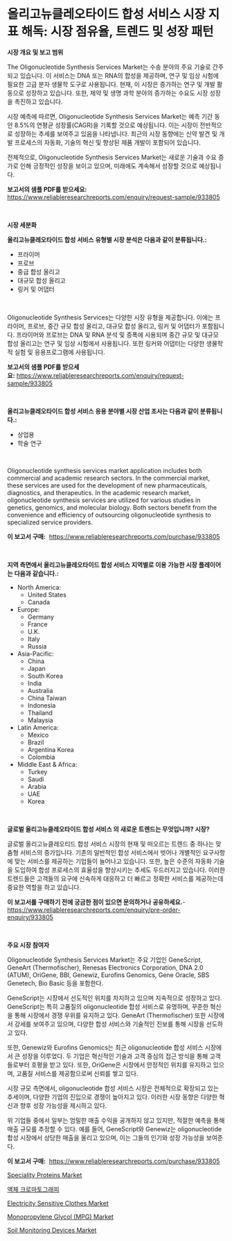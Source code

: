 <p><h1>올리고뉴클레오타이드 합성 서비스 시장 지표 해독: 시장 점유율, 트렌드 및 성장 패턴</h1></p><p><strong>시장 개요 및 보고 범위</strong></p>
<p><p>The Oligonucleotide Synthesis Services Market는 수송 분야의 주요 기술로 간주되고 있습니다. 이 서비스는 DNA 또는 RNA의 합성을 제공하며, 연구 및 임상 시험에 필요한 고급 분자 생물학 도구로 사용됩니다. 현재, 이 시장은 증가하는 연구 및 개발 활동으로 성장하고 있습니다. 또한, 제약 및 생명 과학 분야의 증가하는 수요도 시장 성장을 촉진하고 있습니다.</p><p>시장 예측에 따르면, Oligonucleotide Synthesis Services Market는 예측 기간 동안 8.5%의 연평균 성장률(CAGR)을 기록할 것으로 예상됩니다. 이는 시장이 전반적으로 성장하는 추세를 보여주고 있음을 나타냅니다. 최근의 시장 동향에는 신약 발견 및 개발 프로세스의 자동화, 기술의 혁신 및 향상된 제품 개발이 포함되어 있습니다.</p><p>전체적으로, Oligonucleotide Synthesis Services Market는 새로운 기술과 수요 증가로 인해 긍정적인 성장을 보이고 있으며, 미래에도 계속해서 성장할 것으로 예상됩니다.</p></p>
<p><strong>보고서의 샘플 PDF를 받으세요:</strong> <a href="https://www.reliableresearchreports.com/enquiry/request-sample/933805">https://www.reliableresearchreports.com/enquiry/request-sample/933805</a></p>
<p>&nbsp;</p>
<p><strong>시장 세분화</strong></p>
<p><strong>올리고뉴클레오타이드 합성 서비스 유형별 시장 분석은 다음과 같이 분류됩니다.:</strong></p>
<p><ul><li>프라이머</li><li>프로브</li><li>중급 합성 올리고</li><li>대규모 합성 올리고</li><li>링커 및 어댑터</li></ul></p>
<p>&nbsp;</p>
<p><p>Oligonucleotide Synthesis Services는 다양한 시장 유형을 제공합니다. 이에는 프라이머, 프로브, 중간 규모 합성 올리고, 대규모 합성 올리고, 링커 및 어댑터가 포함됩니다. 프라이머와 프로브는 DNA 및 RNA 분석 및 증폭에 사용되며 중간 규모 및 대규모 합성 올리고는 연구 및 임상 시험에서 사용됩니다. 또한 링커와 어댑터는 다양한 생물학적 실험 및 응용프로그램에 사용됩니다.</p></p>
<p><strong>보고서의 샘플 PDF를 받으세요:</strong>&nbsp;<a href="https://www.reliableresearchreports.com/enquiry/request-sample/933805">https://www.reliableresearchreports.com/enquiry/request-sample/933805</a></p>
<p>&nbsp;</p>
<p><strong> 올리고뉴클레오타이드 합성 서비스 응용 분야별 시장 산업 조사는 다음과 같이 분류됩니다.:</strong></p>
<p><ul><li>상업용</li><li>학술 연구</li></ul></p>
<p>&nbsp;</p>
<p><p>Oligonucleotide synthesis services market application includes both commercial and academic research sectors. In the commercial market, these services are used for the development of new pharmaceuticals, diagnostics, and therapeutics. In the academic research market, oligonucleotide synthesis services are utilized for various studies in genetics, genomics, and molecular biology. Both sectors benefit from the convenience and efficiency of outsourcing oligonucleotide synthesis to specialized service providers.</p></p>
<p><strong>이 보고서 구매:</strong>&nbsp; <a href="https://www.reliableresearchreports.com/purchase/933805">https://www.reliableresearchreports.com/purchase/933805</a></p>
<p>&nbsp;</p>
<p><strong>지역 측면에서 올리고뉴클레오타이드 합성 서비스 지역별로 이용 가능한 시장 플레이어는 다음과 같습니다.:</strong></p>
<p><ul>
    <li>
        North America:
        <ul>
            <li>United States</li>
            <li>Canada</li>
        </ul>
    </li>
    <li>
        Europe:
        <ul>
            <li>Germany</li>
            <li>France</li>
            <li>U.K.</li>
            <li>Italy</li>
            <li>Russia</li>
        </ul>
    </li>
    <li>
        Asia-Pacific:
        <ul>
            <li>China</li>
            <li>Japan</li>
            <li>South Korea</li>
            <li>India</li>
            <li>Australia</li>
            <li>China Taiwan</li>
            <li>Indonesia</li>
            <li>Thailand</li>
            <li>Malaysia</li>
        </ul>
    </li>
    <li>
        Latin America:
        <ul>
            <li>Mexico</li>
            <li>Brazil</li>
            <li>Argentina Korea</li>
            <li>Colombia</li>
        </ul>
    </li>
    <li>
        Middle East & Africa:
        <ul>
            <li>Turkey</li>
            <li>Saudi</li>
            <li>Arabia</li>
            <li>UAE</li>
            <li>Korea</li>
        </ul>
    </li>
    </ul></p>
<p>&nbsp;</p>
<p><strong>글로벌 올리고뉴클레오타이드 합성 서비스 의 새로운 트렌드는 무엇입니까? 시장?</strong></p>
<p><p>글로벌 올리고뉴클레오티드 합성 서비스 시장의 현재 및 떠오르는 트렌드 중 하나는 맞춤형 서비스의 증가입니다. 기존의 일반적인 합성 서비스에서 벗어나 개별적인 요구사항에 맞는 서비스를 제공하는 기업들이 늘어나고 있습니다. 또한, 높은 수준의 자동화 기술을 도입하여 합성 프로세스의 효율성을 향상시키는 추세도 두드러지고 있습니다. 이러한 트렌드들은 고객들의 요구에 신속하게 대응하고 더 빠르고 정확한 서비스를 제공하는데 중요한 역할을 하고 있습니다.</p></p>
<p><strong>이 보고서를 구매하기 전에 궁금한 점이 있으면 문의하거나 공유하세요.</strong>- <a href="https://www.reliableresearchreports.com/enquiry/pre-order-enquiry/933805">https://www.reliableresearchreports.com/enquiry/pre-order-enquiry/933805</a></p>
<p>&nbsp;</p>
<p><strong>주요 시장 참여자</strong></p>
<p><p>Oligonucleotide Synthesis Services Market는 주요 기업인 GeneScript, GeneArt (Thermofischer), Renesas Electronics Corporation, DNA 2.0 (ATUM), OriGene, BBI, Genewiz, Eurofins Genomics, Gene Oracle, SBS Genetech, Bio Basic 등을 포함한다.</p><p>GeneScript는 시장에서 선도적인 위치를 차지하고 있으며 지속적으로 성장하고 있다. GeneScript는 특히 고품질의 oligonucleotide 합성 서비스로 유명하며, 꾸준한 혁신을 통해 시장에서 경쟁 우위를 유지하고 있다. GeneArt (Thermofischer) 또한 시장에서 강세를 보여주고 있으며, 다양한 합성 서비스와 기술적인 진보를 통해 시장을 선도하고 있다.</p><p>또한, Genewiz와 Eurofins Genomics는 최근 oligonucleotide 합성 서비스 시장에서 큰 성장을 이루었다. 두 기업은 혁신적인 기술과 고객 중심의 접근 방식을 통해 고객들로부터 호평을 받고 있다. 또한, OriGene은 시장에서 안정적인 위치를 유지하고 있으며, 고품질 서비스를 제공함으로써 신뢰를 쌓고 있다.</p><p>시장 규모 측면에서, oligonucleotide 합성 서비스 시장은 전체적으로 확장되고 있는 추세이며, 다양한 기업의 진입으로 경쟁이 높아지고 있다. 이러한 시장 동향은 다양한 혁신과 향후 성장 가능성을 제시하고 있다.</p><p>위 기업들 중에서 일부는 엄밀한 매출 수익을 공개하지 않고 있지만, 적절한 예측을 통해 매출 규모를 추정할 수 있다. 예를 들어, GeneScript와 Genewiz는 oligonucleotide 합성 시장에서 상당한 매출을 올리고 있으며, 이는 그들의 인기와 성장 가능성을 보여준다.</p></p>
<p><strong>이 보고서 구매:</strong>&nbsp;&nbsp;<a href="https://www.reliableresearchreports.com/purchase/933805">https://www.reliableresearchreports.com/purchase/933805</a></p>
<p><p><a href="https://github.com/JameTravis/Market-Research-Report-List-3/blob/main/speciality-proteins-market.md">Speciality Proteins Market</a></p><p><a href="https://github.com/vsnao330707/Market-Research-Report-List-1/blob/main/2803733184109.md">액체 크로마토그래피</a></p><p><a href="https://glittery-fuchsia-86a.notion.site/Global-Electricity-Sensitive-Clothes-Market-Size-and-Market-Trends-Insights-and-Projections-from-20-150685e77cc44eb0ad7259fd57f8895c">Electricity Sensitive Clothes Market</a></p><p><a href="https://issuu.com/reportprime-2/docs/monopropylene-glycol-mpg-market-size-2030.pptx">Monopropylene Glycol (MPG) Market</a></p><p><a href="https://github.com/vimar16th/Market-Research-Report-List-3/blob/main/soil-monitoring-devices-market.md">Soil Monitoring Devices Market</a></p></p>
